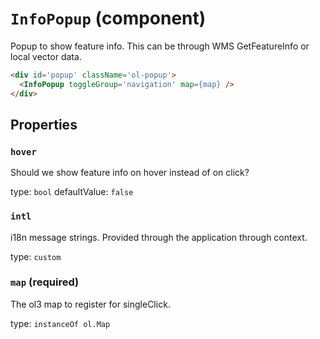 `InfoPopup` (component)
=======================

Popup to show feature info. This can be through WMS GetFeatureInfo or local vector data.

```html
<div id='popup' className='ol-popup'>
  <InfoPopup toggleGroup='navigation' map={map} />
</div>
```

Properties
----------

### `hover`

Should we show feature info on hover instead of on click?

type: `bool`
defaultValue: `false`


### `intl`

i18n message strings. Provided through the application through context.

type: `custom`


### `map` (required)

The ol3 map to register for singleClick.

type: `instanceOf ol.Map`


